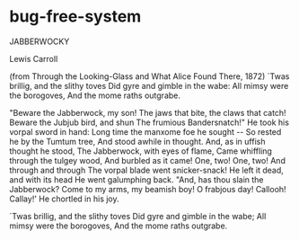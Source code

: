 # bug-free-system

JABBERWOCKY

Lewis Carroll

(from Through the Looking-Glass and What Alice Found There, 1872)
`Twas brillig, and the slithy toves
  Did gyre and gimble in the wabe:
All mimsy were the borogoves,
  And the mome raths outgrabe.

"Beware the Jabberwock, my son!
  The jaws that bite, the claws that catch!
Beware the Jubjub bird, and shun
  The frumious Bandersnatch!"
He took his vorpal sword in hand:
  Long time the manxome foe he sought --
So rested he by the Tumtum tree,
  And stood awhile in thought.
And, as in uffish thought he stood,
  The Jabberwock, with eyes of flame,
Came whiffling through the tulgey wood,
  And burbled as it came!
One, two! One, two! And through and through
  The vorpal blade went snicker-snack!
He left it dead, and with its head
  He went galumphing back.
"And, has thou slain the Jabberwock?
  Come to my arms, my beamish boy!
O frabjous day! Callooh! Callay!'
  He chortled in his joy.

`Twas brillig, and the slithy toves
  Did gyre and gimble in the wabe;
All mimsy were the borogoves,
  And the mome raths outgrabe.